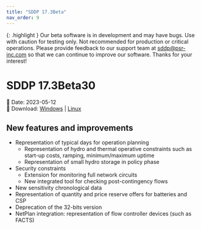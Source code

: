 ```yaml
---
title: "SDDP 17.3Beta"
nav_order: 9
---
```


{: .highlight }
Our beta software is in development and may have bugs. Use with caution for testing only. Not recommended for production or critical operations. Please provide feedback to our support team at sddp@psr-inc.com so that we can continue to improve our software. Thanks for your interest!

# SDDP 17.3Beta30

📅 Date: 2023-05-12<br>
🔗 Download:
[Windows](https://www.psr-inc.com/app/link/?t=d&f=sddp-17.3Beta30-setup.zip)
\|
[Linux](https://www.psr-inc.com/app/link/?t=d&f=sddp-17.3Beta30-setup-linux.zip)


## New features and improvements

* Representation of typical days for operation planning
  * Representation of hydro and thermal operative constraints such as start-up costs, ramping, minimum/maximum uptime
  * Representation of small hydro storage in policy phase
* Security constraints
  * Extension for monitoring full network circuits
  * New integrated tool for checking post-contingency flows
* New sensitivity chronological data
* Representation of quantity and price reserve offers for batteries and CSP
* Deprecation of the 32-bits version
* NetPlan integration: representation of flow controller devices (such as FACTS)